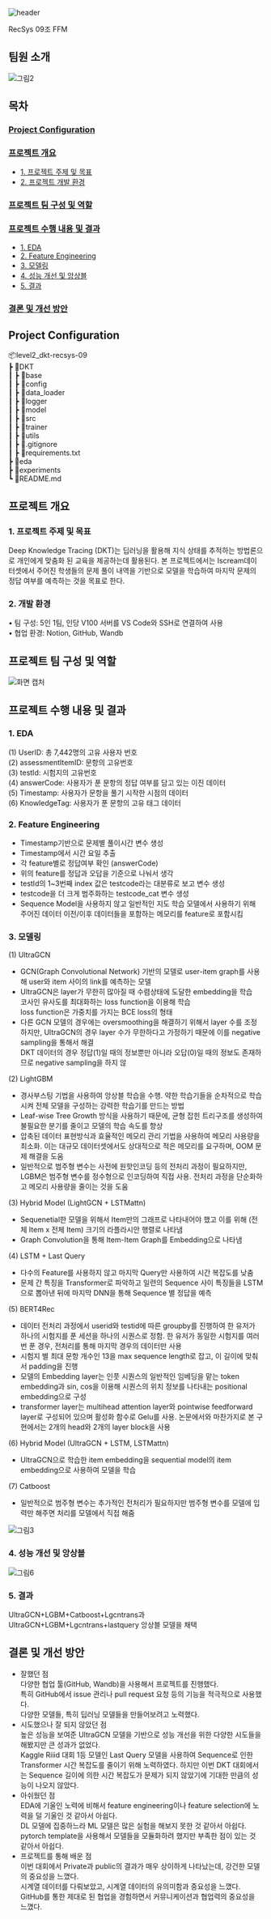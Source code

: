 ![header](https://github.com/boostcampaitech5/level2_dkt-recsys-09/assets/91173904/3265b386-e149-4ebc-ae98-cff6d00c6281)

RecSys 09조 FFM   

## 팀원 소개

![그림2](https://github.com/boostcampaitech5/level2_dkt-recsys-09/assets/91173904/c084f436-be9b-42cb-8aa8-02bdd4db7e9a)

## 목차
### [Project Configuration](#project-configuration-1)
### [프로젝트 개요](#프로젝트-개요-1)
- [1. 프로젝트 주제 및 목표](#1-프로젝트-주제-및-목표)
- [2. 프로젝트 개발 환경](#2-프로젝트-개발-환경)
### [프로젝트 팀 구성 및 역할](#프로젝트-팀-구성-및-역할-1)
### [프로젝트 수행 내용 및 결과](#프로젝트-수행-내용-및-결과-1)
- [1. EDA](#1-eda)
- [2. Feature Engineering](#2-feature-engineering)
- [3. 모델링](#3-모델링)
- [4. 성능 개선 및 앙상블](#4-성능-개선-및-앙상블)
- [5. 결과](#5-결과)
### [결론 및 개선 방안](#결론-및-개선-방안-1)

## Project Configuration
📦level2_dkt-recsys-09  
 ┣ 📂DKT  
 ┃ ┣ 📂base  
 ┃ ┣ 📂config  
 ┃ ┣ 📂data_loader  
 ┃ ┣ 📂logger    
 ┃ ┣ 📂model  
 ┃ ┣ 📂src   
 ┃ ┣ 📂trainer  
 ┃ ┣ 📂utils  
 ┃ ┣ 📜.gitignore  
 ┃ ┣ 📜requirements.txt  
 ┣ 📂eda  
 ┣ 📂experiments  
 ┗ 📜README.md  
 
## 프로젝트 개요

### 1. 프로젝트 주제 및 목표

Deep Knowledge Tracing (DKT)는 딥러닝을 활용해 지식 상태를 추적하는 방법론으로 개인에게 맞춤화 된 교육을 제공하는데 활용된다. 본 프로젝트에서는 Iscream데이터셋에서 주어진 학생들의 문제 풀이 내역을 기반으로 모델을 학습하여 마지막 문제의 정답 여부를 예측하는 것을 목표로 한다.

### 2. 개발 환경
•	팀 구성: 5인 1팀, 인당 V100 서버를 VS Code와 SSH로 연결하여 사용  
•	협업 환경: Notion, GitHub, Wandb


## 프로젝트 팀 구성 및 역할
![화면 캡처](https://github.com/boostcampaitech5/level2_dkt-recsys-09/assets/91173904/01b430a0-47be-4cb6-8f67-2dc590ed83b9)


## 프로젝트 수행 내용 및 결과

### 1. EDA

(1) UserID: 총 7,442명의 고유 사용자 번호  
(2) assessmentItemID: 문항의 고유번호  
(3) testId: 시험지의 고유번호  
(4) answerCode: 사용자가 푼 문항의 정답 여부를 담고 있는 이진 데이터  
(5) Timestamp: 사용자가 문항을 풀기 시작한 시점의 데이터  
(6) KnowledgeTag: 사용자가 푼 문항의 고유 태그 데이터  

### 2. Feature Engineering

- Timestamp기반으로 문제별 풀이시간 변수 생성
- Timestamp에서 시간 요일 추출
- 각 feature별로 정답여부 확인 (answerCode)
- 위의 feature를 정답과 오답을 기준으로 나눠서 생각
- testId의 1~3번째 index 값은 testcode라는 대분류로 보고 변수 생성
- testcode을 더 크게 범주화하는 testcode_cat 변수 생성
- Sequence Model을 사용하지 않고 일반적인 지도 학습 모델에서 사용하기 위해 주어진 데이터 이전/이후 데이터들을 포함하는 메모리를 feature로 포함시킴

### 3. 모델링

(1) UltraGCN
- GCN(Graph Convolutional Network) 기반의 모델로 user-item graph를 사용해 user와 item 사이의 link를 예측하는 모델
- UltraGCN은 layer가 무한히 많아질 때 수렴상태에 도달한 embedding을 학습  
  코사인 유사도를 최대화하는 loss function을 이용해 학습  
  loss function은 가중치를 가지는 BCE loss의 형태
- 다른 GCN 모델의 경우에는 oversmoothing을 해결하기 위해서 layer 수를 조정하지만, UltraGCN의 경우 layer 수가 무한하다고 가정하기 때문에 이를 negative sampling을 통해서 해결  
  DKT 데이터의 경우 정답(1)일 때의 정보뿐만 아니라 오답(0)일 때의 정보도 존재하므로 negative sampling을 하지 않

(2) LightGBM 
- 경사부스팅 기법을 사용하여 앙상블 학습을 수행. 약한 학습기들을 순차적으로 학습시켜 전체 모델을 구성하는 강력한 학습기를 만드는 방법
- Leaf-wise Tree Growth 방식을 사용하기 때문에, 균형 잡힌 트리구조를 생성하여 불필요한 분기를 줄이고 모델의 학습 속도를 향상
- 압축된 데이터 표현방식과 효율적인 메모리 관리 기법을 사용하여 메모리 사용량을 최소화. 이는 대규모 데이터셋에서도 상대적으로 적은 메모리를 요구하며, OOM 문제 해결을 도움
- 일반적으로 범주형 변수는 사전에 원핫인코딩 등의 전처리 과정이 필요하지만, LGBM은 범주형 변수를 정수형으로 인코딩하여 직접 사용. 전처리 과정을 단순화하고 메모리 사용량을 줄이는 것을 도움

(3) Hybrid Model (LightGCN + LSTMattn)
- Sequenetial한 모델을 위해서 Item만의 그래프로 나타내어야 했고 이를 위해 (전체 Item x 전체 Item) 크기의 라플라시안 행렬로 나타냄
- Graph Convolution을 통해 Item-Item Graph를 Embedding으로 나타냄

(4) LSTM + Last Query
- 다수의 Feature를 사용하지 않고 마지막 Query만 사용하여 시간 복잡도를 낮춤
- 문제 간 특징을 Transformer로 파악하고 일련의 Sequence 사이 특징들을 LSTM으로 뽑아낸 뒤에 마지막 DNN을 통해 Sequence 별 정답을 예측

(5) BERT4Rec
- 데이터 전처리 과정에서 userid와 testid에 따른 groupby를 진행하여 한 유저가 하나의 시험지를 푼 세션을 하나의 시퀀스로 정함. 한 유저가 동일한 시험지를 여러번 푼 경우, 전처리를 통해 마지막 경우의 데이터만 사용
- 시험지 별 최대 문항 개수인 13을 max sequence length로 잡고, 이 길이에 맞춰서 padding을 진행
- 모델의 Embedding layer는 인풋 시퀀스의 일반적인 임베딩을 맡는 token embedding과 sin, cos을 이용해 시퀀스의 위치 정보를 나타내는 positional embedding으로 구성
- transformer layer는 multihead attention layer와 pointwise feedforward layer로 구성되어 있으며 활성화 함수로 Gelu를 사용. 논문에서와 마찬가지로 본 구현에서는 2개의 head와 2개의 layer block을 사용

(6) Hybrid Model (UltraGCN + LSTM, LSTMattn)
- UltraGCN으로 학습한 item embedding을 sequential model의 item embedding으로 사용하여 모델을 학습

(7) Catboost
- 일반적으로 범주형 변수는 추가적인 전처리가 필요하지만 범주형 변수를 모델에 입력만 해주면 처리를 모델에서 직접 해줌

![그림3](https://github.com/boostcampaitech5/level2_dkt-recsys-09/assets/91173904/ccf18600-5258-45ec-90a7-c6277b473c32)

### 4. 성능 개선 및 앙상블

![그림6](https://github.com/boostcampaitech5/level2_dkt-recsys-09/assets/91173904/97eb7886-c8e9-452f-9dee-81a677a689ff)

### 5. 결과

UltraGCN+LGBM+Catboost+Lgcntrans과 UltraGCN+LGBM+Lgcntrans+lastquery 앙상블 모델을 채택

## 결론 및 개선 방안

- 잘했던 점  
  다양한 협업 툴(GitHub, Wandb)을 사용해서 프로젝트를 진행했다.  
  특히 GitHub에서 issue 관리나 pull request 요청 등의 기능을 적극적으로 사용했다.  
  다양한 모델들, 특히 딥러닝 모델들을 만들어보려고 노력했다.  
- 시도했으나 잘 되지 않았던 점  
  높은 성능을 보여준 UltraGCN 모델을 기반으로 성능 개선을 위한 다양한 시도들을 해봤지만 큰 성과가 없었다.  
  Kaggle Riiid 대회 1등 모델인 Last Query 모델을 사용하여 Sequence로 인한 Transformer 시간 복잡도를 줄이기 위해 노력하였다.   하지만 이번 DKT 대회에서는 Sequence 길이에 의한 시간 복잡도가 문제가 되지 않았기에 기대한 만큼의 성능이 나오지 않았다.  
- 아쉬웠던 점  
  EDA에 기울인 노력에 비해서 feature engineering이나 feature selection에 노력을 덜 기울인 것 같아서 아쉽다.   
  DL 모델에 집중하느라 ML 모델은 많은 실험을 해보지 못한 것 같아서 아쉽다.  
  pytorch template을 사용해서 모델들을 모듈화하려 했지만 부족한 점이 있는 것 같아서 아쉽다.  
- 프로젝트를 통해 배운 점  
	 이번 대회에서 Private과 public의 결과가 매우 상이하게 나타났는데, 강건한 모델의 중요성을 느꼈다.  
	 시계열 데이터를 다뤄보았고, 시계열 데이터의 유의미함과 중요성을 느꼈다.  
	 GitHub를 통한 제대로 된 협업을 경험하면서 커뮤니케이션과 협업력의 중요성을 느꼈다.  

